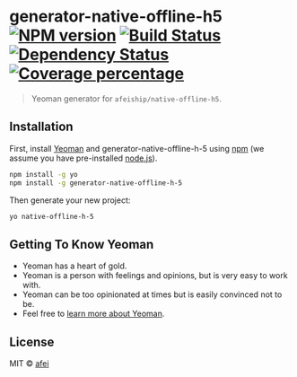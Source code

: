 # generator-native-offline-h5 [![NPM version][npm-image]][npm-url] [![Build Status][travis-image]][travis-url] [![Dependency Status][daviddm-image]][daviddm-url] [![Coverage percentage][coveralls-image]][coveralls-url]
> Yeoman generator for `afeiship/native-offline-h5`.

## Installation

First, install [Yeoman](http://yeoman.io) and generator-native-offline-h-5 using [npm](https://www.npmjs.com/) (we assume you have pre-installed [node.js](https://nodejs.org/)).

```bash
npm install -g yo
npm install -g generator-native-offline-h-5
```

Then generate your new project:

```bash
yo native-offline-h-5
```

## Getting To Know Yeoman

 * Yeoman has a heart of gold.
 * Yeoman is a person with feelings and opinions, but is very easy to work with.
 * Yeoman can be too opinionated at times but is easily convinced not to be.
 * Feel free to [learn more about Yeoman](http://yeoman.io/).

## License

MIT © [afei](https://github.com/afeiship)


[npm-image]: https://badge.fury.io/js/generator-native-offline-h-5.svg
[npm-url]: https://npmjs.org/package/generator-native-offline-h-5
[travis-image]: https://travis-ci.org/afeiship/generator-native-offline-h-5.svg?branch=master
[travis-url]: https://travis-ci.org/afeiship/generator-native-offline-h-5
[daviddm-image]: https://david-dm.org/afeiship/generator-native-offline-h-5.svg?theme=shields.io
[daviddm-url]: https://david-dm.org/afeiship/generator-native-offline-h-5
[coveralls-image]: https://coveralls.io/repos/afeiship/generator-native-offline-h-5/badge.svg
[coveralls-url]: https://coveralls.io/r/afeiship/generator-native-offline-h-5
